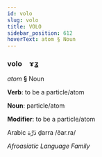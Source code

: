```yaml
---
id: volo
slug: volo
title: VOLO
sidebar_position: 612
hoverText: atom § Noun
---
```


### volo&emsp;<span kind="abugida">ɤʓ</span>

*atom* **§** Noun

**Verb**: to be a particle/atom

**Noun**: particle/atom

**Modifier**: to be a particle/atom

Arabic ذَرَّة ḏarra /ðar.ra/

*Afroasiatic Language Family*
